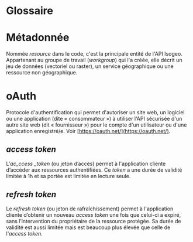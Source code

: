 # Glossaire

# Métadonnée

Nommée _resource_ dans le code, c'est la principale entité de l'API Isogeo. Appartenant au groupe de travail \(_workgroup_\) qui l'a créée, elle décrit un jeu de données \(vectoriel ou raster\), un service géographique ou une ressource non géographique.

# oAuth

Protocole d'authentification qui permet d'autoriser un site web, un logiciel ou une application \(dite « consommateur »\) à utiliser l'API sécurisée d'un autre site web \(dit « fournisseur »\) pour le compte d'un utilisateur ou d'une application enregistré/e. Voir [https://oauth.net/](https://oauth.net/).

## _access token_

L'_ac\_ccess \_token_ \(ou jeton d’accès\) permet à l'application cliente d’accéder aux ressources authentifiées. Ce _token_ a une durée de validité limitée à 1h et sa portée est limitée en lecture seule.

## _refresh token_

Le _refresh token_ \(ou jeton de rafraîchissement\) permet à l'application cliente d’obtenir un nouveau _access token_ une fois que celui-ci a expiré,  sans l’intervention du propriétaire de la ressource protégée. Sa durée de validité est aussi limitée mais est beaucoup plus élevée que celle de l'_access token_.

